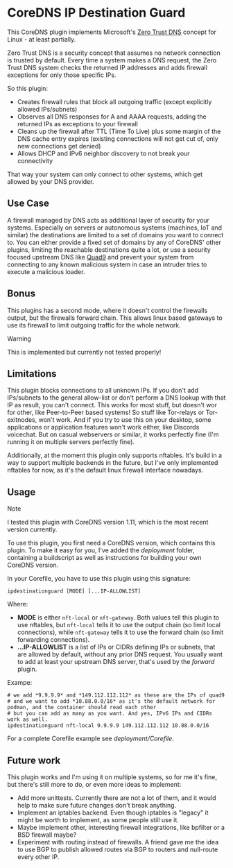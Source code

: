 # CoreDNS IP Destination Guard

This CoreDNS plugin implements Microsoft's [Zero Trust DNS](https://techcommunity.microsoft.com/t5/networking-blog/announcing-zero-trust-dns-private-preview/ba-p/4110366)
concept for Linux - at least partially.

Zero Trust DNS is a security concept that assumes no network connection is trusted by default. Every time a system makes
a DNS request, the Zero Trust DNS system checks the returned IP addresses and adds firewall exceptions for only those
specific IPs.

So this plugin:

* Creates firewall rules that block all outgoing traffic (except explicitly allowed IPs/subnets)
* Observes all DNS responses for A and AAAA requests, adding the returned IPs as exceptions to your firewall
* Cleans up the firewall after TTL (Time To Live) plus some margin of the DNS cache entry expires (existing connections
will not get cut of, only new connections get denied)
* Allows DHCP and IPv6 neighbor discovery to not break your connectivity

That way your system can only connect to other systems, which get allowed by your DNS provider.

## Use Case

A firewall managed by DNS acts as additional layer of security for your systems. Especially on servers or autonomous systems
(machines, IoT and similar) the destinations are limited to a set of domains you want to connect to. You can either provide a
fixed set of domains by any of CoreDNS' other plugins, limiting the reachable destinations quite a lot, or use a security
focused upstream DNS like [Quad9](https://quad9.net/) and prevent your system from connecting to any known malicious system
in case an intruder tries to execute a malicious loader.

## Bonus

This plugins has a second mode, where it doesn't control the firewalls output, but the firewalls forward chain. This allows
linux based gateways to use its firewall to limit outgoing traffic for the whole network.

> [!WARNING]
> This is implemented but currently not tested properly!

## Limitations

This plugin blocks connections to all unknown IPs. If you don't add IPs/subnets to the general allow-list or don't perform a
DNS lookup with that IP as result, you can't connect. This works for most stuff, but doesn't wor for other, like Peer-to-Peer
based systems! So stuff like Tor-relays or Tor-exitnodes, won't work. And if you try to use this on your desktop, some
applications or application features won't work either, like Discords voicechat. But on casual webservers or similar, it works
perfectly fine (I'm running it on multiple servers perfectly fine).

Additionally, at the moment this plugin only supports nftables. It's build in a way to support multiple backends in the future,
but I've only implemented nftables for now, as it's the default linux firewall interface nowadays.

## Usage

> [!NOTE]
> I tested this plugin with CoreDNS version 1.11, which is the most recent version currently.

To use this plugin, you first need a CoreDNS version, which contains this plugin. To make it easy for you, I've added
the *deployment* folder, containing a buildscript as well as instructions for building your own CoreDNS version.

In your Corefile, you have to use this plugin using this signature:

```
ipdestinationguard [MODE] [...IP-ALLOWLIST]
```

Where:

- **MODE** is either `nft-local` or `nft-gateway`. Both values tell this plugin to use nftables, but `nft-local` tells it to
use the output chain (so limit local connections), while `nft-gateway` tells it to use the forward chain (so limit forwarding
connections).
- **...IP-ALLOWLIST** is a list of IPs or CIDRs defining IPs or subnets, that are allowed by default, without any prior DNS
request. You usually want to add at least your upstream DNS server, that's used by the *forward* plugin.

Exampe:

```
# we add *9.9.9.9* and *149.112.112.112* as these are the IPs of quad9
# and we want to add *10.88.0.0/16* as it's the default network for podman, and the container should read each other
# but you can add as many as you want. And yes, IPv6 IPs and CIDRs work as well.
ipdestinationguard nft-local 9.9.9.9 149.112.112.112 10.88.0.0/16
```

For a complete Corefile example see *deployment/Corefile*.

## Future work

This plugin works and I'm using it on multiple systems, so for me it's fine, but there's still more to do, or even
more ideas to implement:

- Add more unittests. Currently there are not a lot of them, and it would help to make sure future changes don't
break anything.
- Implement an iptables backend. Even though iptables is "legacy" it might be worth to implement, as some people
still use it.
- Maybe implement other, interesting firewall integrations, like bpfilter or a BSD firewall maybe?
- Experiment with routing instead of firewalls. A friend gave me the idea to use BGP to publish allowed routes via
BGP to routers and null-route every other IP.
